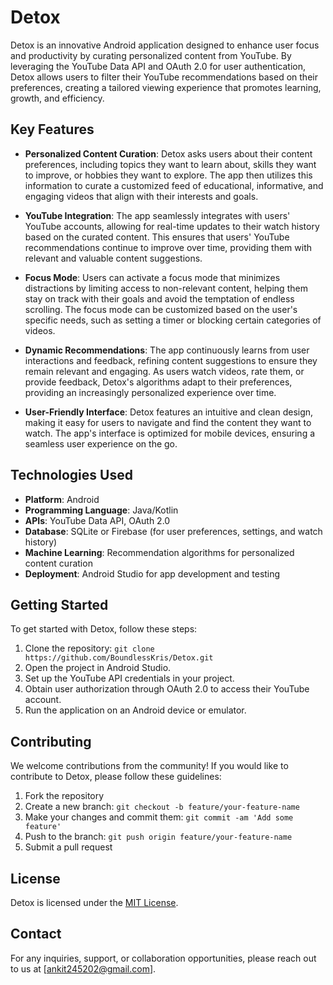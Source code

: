 # Detox

Detox is an innovative Android application designed to enhance user focus and productivity by curating personalized content from YouTube. By leveraging the YouTube Data API and OAuth 2.0 for user authentication, Detox allows users to filter their YouTube recommendations based on their preferences, creating a tailored viewing experience that promotes learning, growth, and efficiency.

## Key Features

- **Personalized Content Curation**: Detox asks users about their content preferences, including topics they want to learn about, skills they want to improve, or hobbies they want to explore. The app then utilizes this information to curate a customized feed of educational, informative, and engaging videos that align with their interests and goals.

- **YouTube Integration**: The app seamlessly integrates with users' YouTube accounts, allowing for real-time updates to their watch history based on the curated content. This ensures that users' YouTube recommendations continue to improve over time, providing them with relevant and valuable content suggestions.

- **Focus Mode**: Users can activate a focus mode that minimizes distractions by limiting access to non-relevant content, helping them stay on track with their goals and avoid the temptation of endless scrolling. The focus mode can be customized based on the user's specific needs, such as setting a timer or blocking certain categories of videos.

- **Dynamic Recommendations**: The app continuously learns from user interactions and feedback, refining content suggestions to ensure they remain relevant and engaging. As users watch videos, rate them, or provide feedback, Detox's algorithms adapt to their preferences, providing an increasingly personalized experience over time.

- **User-Friendly Interface**: Detox features an intuitive and clean design, making it easy for users to navigate and find the content they want to watch. The app's interface is optimized for mobile devices, ensuring a seamless user experience on the go.

## Technologies Used

- **Platform**: Android
- **Programming Language**: Java/Kotlin
- **APIs**: YouTube Data API, OAuth 2.0
- **Database**: SQLite or Firebase (for user preferences, settings, and watch history)
- **Machine Learning**: Recommendation algorithms for personalized content curation
- **Deployment**: Android Studio for app development and testing

## Getting Started

To get started with Detox, follow these steps:

1. Clone the repository: `git clone https://github.com/BoundlessKris/Detox.git`
2. Open the project in Android Studio.
3. Set up the YouTube API credentials in your project.
4. Obtain user authorization through OAuth 2.0 to access their YouTube account.
5. Run the application on an Android device or emulator.

## Contributing

We welcome contributions from the community! If you would like to contribute to Detox, please follow these guidelines:

1. Fork the repository
2. Create a new branch: `git checkout -b feature/your-feature-name`
3. Make your changes and commit them: `git commit -am 'Add some feature'`
4. Push to the branch: `git push origin feature/your-feature-name`
5. Submit a pull request

## License

Detox is licensed under the [MIT License](LICENSE).

## Contact

For any inquiries, support, or collaboration opportunities, please reach out to us at [ankit245202@gmail.com].
